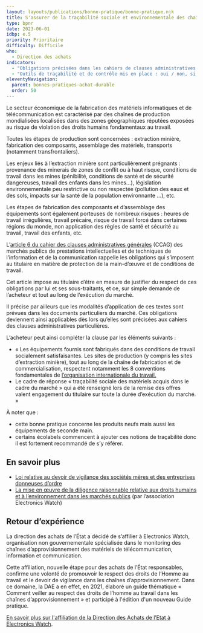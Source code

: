 ```yaml
---
layout: layouts/publications/bonne-pratique/bonne-pratique.njk
title: S'assurer de la traçabilité sociale et environnementale des chaînes d’approvisionnement
type: bpnr
date: 2023-06-01
idbp: e.5
priority: Prioritaire
difficulty: Difficile
who:
  - Direction des achats
indicators:
  - "Obligations précisées dans les cahiers de clauses administratives entre l'acheteur et le titulaire du marché : oui / non"
  - "Outils de traçabilité et de contrôle mis en place : oui / non, si oui, lesquels"
eleventyNavigation:
  parent: bonnes-pratiques-achat-durable
  order: 50
---
```


Le secteur économique de la fabrication des matériels informatiques et de télécommunication est caractérisé par des chaînes de production mondialisées localisées dans des zones géographiques réputées exposées au risque de violation des droits humains fondamentaux au travail.

Toutes les étapes de production sont concernées : extraction minière, fabrication des composants, assemblage des matériels, transports (notamment transfrontaliers).

Les enjeux liés à l’extraction minière sont particulièrement prégnants : provenance des minerais de zones de conflit ou à haut risque, conditions de travail dans les mines (pénibilité, conditions de santé et de sécurité dangereuses, travail des enfants dans les mines…), législation environnementale peu restrictive ou non respectée (pollution des eaux et des sols, impacts sur la santé de la population environnante ...), etc.

Les étapes de fabrication des composants et d’assemblage des équipements sont également porteuses de nombreux risques : heures de travail irrégulières, travail précaire, risque de travail forcé dans certaines régions du monde, non application des règles de santé et sécurité au travail, travail des enfants, etc.

L’[article 6 du cahier des clauses administratives générales](https://www.legifrance.gouv.fr/jorf/article_jo/JORFARTI000043310447) (CCAG) des marchés publics de prestations intellectuelles et de techniques de l’information et de la communication rappelle les obligations qui s’imposent au titulaire en matière de protection de la main-d’œuvre et de conditions de travail.

Cet article impose au titulaire d’être en mesure de justifier du respect de ces obligations par lui et ses sous-traitants, et ce, sur simple demande de l’acheteur et tout au long de l’exécution du marché.

Il précise par ailleurs que les modalités d’application de ces textes sont prévues dans les documents particuliers du marché. Ces obligations deviennent ainsi applicables dès lors qu’elles sont précisées aux cahiers des clauses administratives particulières.

L’acheteur peut ainsi compléter la clause par les éléments suivants :

- « Les équipements fournis sont fabriqués dans des conditions de travail socialement satisfaisantes. Les sites de production (y compris les sites d’extraction minière), tout au long de la chaîne de fabrication et de commercialisation, respectent notamment les 8 conventions fondamentales de [l’organisation internationale du travail.](https://www.ilo.org/global/lang--fr/index.htm)
- Le cadre de réponse « traçabilité sociale des matériels acquis dans le cadre du marché » qui a été renseigné lors de la remise des offres valent engagement du titulaire sur toute la durée d’exécution du marché. »

À noter que :

*	cette bonne pratique concerne les produits neufs mais aussi les équipements de seconde main.
*	certains écolabels commencent à ajouter ces notions de traçabilité donc il est fortement recommandé de s’y référer.

## En savoir plus

* [Loi relative au devoir de vigilance des sociétés mères et des entreprises donneuses d’ordre](https://www.legifrance.gouv.fr/jorf/id/JORFTEXT000034290626/)
* [La mise en œuvre de la diligence raisonnable relative aux droits humains et à l’environnement dans les marchés publics](https://electronicswatch.org/fr/la-mise-en-%C5%93uvre-de-la-diligence-raisonnable_2595038) (par l’association Electronics Watch)

## Retour d’expérience 

La direction des achats de l’État a décidé de s’affilier à Electronics Watch, organisation non gouvernementale spécialisée dans le monitoring des chaînes d’approvisionnement des matériels de télécommunication, information et communication. 

Cette affiliation, nouvelle étape pour des achats de l’État responsables, confirme une volonté de promouvoir le respect des droits de l’Homme au travail et le devoir de vigilance dans les chaînes d’approvisionnement. Dans ce domaine, la DAE a en effet, en 2021, élaboré un guide thématique « Comment veiller au respect des droits de l’homme au travail dans les chaînes d’approvisionnement » et participé à l'édition d'un nouveau Guide pratique.

[En savoir plus sur l'affiliation de la Direction des Achats de l’Etat à Electronics Watch](https://www.economie.gouv.fr/dae/affiliation-de-la-direction-des-achats-de-letat-electronics-watch).


